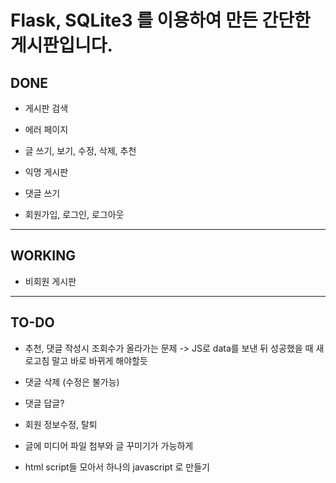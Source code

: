 # Flask, SQLite3 를 이용하여 만든 간단한 게시판입니다.

## DONE

* 게시판 검색

* 에러 페이지

* 글 쓰기, 보기, 수정, 삭제, 추천

* 익명 게시판

* 댓글 쓰기

* 회원가입, 로그인, 로그아웃

---

## WORKING

* 비회원 게시판

---

## TO-DO

* 추천, 댓글 작성시 조회수가 올라가는 문제 -> JS로 data를 보낸 뒤 성공했을 때 새로고침 말고 바로 바뀌게 해야할듯

* 댓글 삭제 (수정은 불가능)

* 댓글 답글?

* 회원 정보수정, 탈퇴

* 글에 미디어 파일 첨부와 글 꾸미기가 가능하게

* html script들 모아서 하나의 javascript 로 만들기

